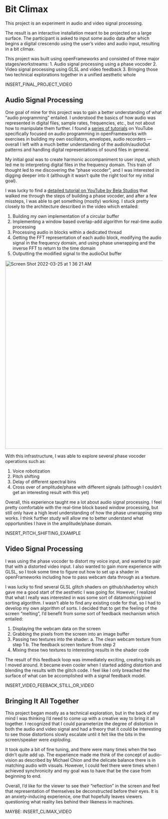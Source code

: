 # Bit Climax 

This project is an experiment in audio and video signal processing.

The result is an interactive installation meant to be projected on a large surface. The participant is asked to input some audio data after which begins a digital crescendo using the user’s video and audio input, resulting in a bit climax.

This project was built using openFrameworks and consisted of three major stages/workstreams:
	1. Audio signal processing using a phase vocoder
	2. Video signal processing using GLSL and video feedback
	3. Bringing those two technical explorations together in a unified aesthetic whole
  
INSERT_FINAL_PROJECT_VIDEO


## Audio Signal Processing
One goal of mine for this project was to gain a better understanding of what “audio programming” entailed. I understood the basics of how audio was represented in digital files, sample rates, frequencies, etc., but not about how to manipulate them further. I found a [series of tutorials](https://www.youtube.com/watch?v=_QX4ZdlsqSQ&list=PLNURizt7mHsJ9EasygZJl7M3e-kAOV9Pa) on YouTube specifically focused on audio programming in openFrameworks with exercises in building my own oscillators, envelopes, audio recorders — overall I left with a much better understanding of the audioIn/audioOut patterns and handling digital representations of sound files in general.

My initial goal was to create harmonic accompaniment to user input, which led me to interpreting digital files in the frequency domain. This train of thought led to me discovering the “phase vocoder”, and I was interested in digging deeper into it (although it wasn’t quite the right tool for my initial goal).

I was lucky to find a [detailed tutorial on YouTube by Bela Studios](https://www.youtube.com/watch?v=2p_-jbl6Dyc) that walked me through the steps of building a phase vocoder, and after a few missteps, I was able to get something (mostly) working. I stuck pretty closely to the architecture described in the video which entailed:
1. Building my own implementation of a circular buffer
2. Implementing a window based overlap-add algorithm for real-time audio processing
3. Processing audio in blocks within a dedicated thread 
4. Getting the FFT representation of each audio block, modifying the audio signal in the frequency domain, and using phase unwrapping and the inverse FFT to return to the time domain
5. Outputting the modified signal to the audioOut buffer

<img width="600" alt="Screen Shot 2022-03-25 at 1 36 21 AM" src="https://user-images.githubusercontent.com/5685294/160041400-8eb5a711-4f12-4e0d-b870-73834b614467.png">

With this infrastructure, I was able to explore several phase vocoder operations such as:
1. Voice robotization
2. Pitch shifting
3. Delay of different spectral bins
4. Cross over of amplitude/phase with different signals (although I couldn’t get an interesting result with this yet)

Overall, this experience taught me a lot about audio signal processing. I feel pretty comfortable with the real-time block based window processing, but still only have a high level understanding of how the phase unwrapping step works. I think further study will allow me to better understand what opportunities I have in the amplitude/phase domain.

INSERT_PITCH_SHIFTING_EXAMPLE


## Video Signal Processing
I was using the phase vocoder to distort my voice input, and wanted to pair that with a distorted video input. I also wanted to gain more experience with GLSL, so I took some time to figure out how to set up a shader in openFrameworks including how to pass webcam data through as a texture.

I was lucky to find several GLSL glitch shaders on github/shadertoy which gave me a good start of the aesthetic I was going for. However, I realized that what I really was interested in was some sort of datamoshing/pixel sorting algorithm. I wasn’t able to find any existing code for that, so I had to develop my own algorithm of sorts. I decided that to get the feeling of the screen “melting”, I’d benefit from some sort of feedback mechanism which entailed:
1. Displaying the webcam data on the screen
2. Grabbing the pixels from the screen into an image buffer
3. Passing two textures into the shader:
	a. The clean webcam texture from step 1
	b. The feedback screen texture from step 2
4. Mixing these two textures to interesting results in the shader code

The result of this feedback loop was immediately exciting, creating trails as I moved around. It became even cooler when I started adding distortion and blending the results with the glitch code. I feel like I only breached the surface of what can be accomplished with a signal feedback model.

INSERT_VIDEO_FEEBACK_STILL_OR_VIDEO


## Bringing It All Together
This project began mostly as a technical exploration, but in the back of my mind I was thinking I’d need to come up with a creative way to bring it all together. I recognized that I could parameterize the degree of distortion in both the audio and video signal and had a theory that it could be interesting to see those distortions slowly escalate until it felt like the bits in the screen/speaker were _exploding_.

It took quite a bit of fine tuning, and there were many times when the two didn’t quite add up. The experience made me think of the concept of audio-vision as described by Michael Chion and the delicate balance there is in matching audio with visuals. However, I could feel there were times when I achieved synchronicity and my goal was to have that be the case from beginning to end. 

Overall, I’d like for the viewer to see their “reflection” in the screen and feel that representation of themselves be deconstructed before their eyes. It is an anxiety-inducing experience, one that hopefully leaves viewers questioning what reality lies behind their likeness in machines.

MAYBE: INSERT_CLIMAX_VIDEO
